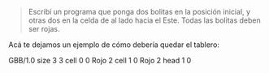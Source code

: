 > Escribí un programa que ponga dos bolitas en la posición inicial, y otras dos en la celda de al lado hacia el Este. Todas las bolitas deben ser rojas.

Acá te dejamos un ejemplo de cómo debería quedar el tablero:

GBB/1.0
size 3 3
cell 0 0 Rojo 2
cell 1 0 Rojo 2
head 1 0